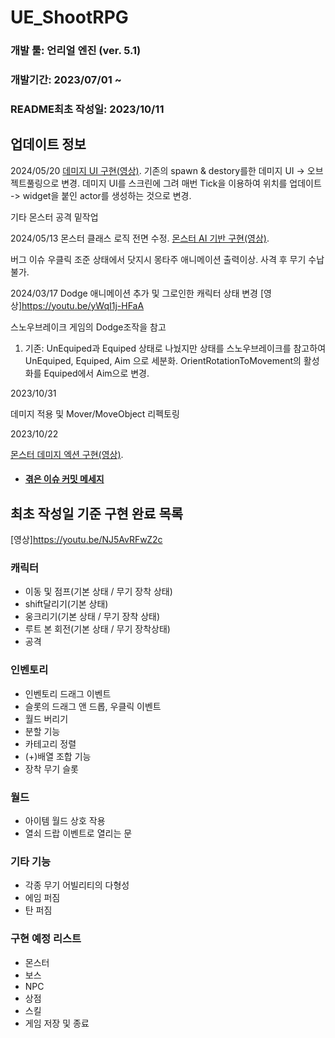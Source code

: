 # UE_ShootRPG

### 개발 툴: 언리얼 엔진 (ver. 5.1)
### 개발기간: 2023/07/01 ~
### README최초 작성일: 2023/10/11 

## 업데이트 정보

2024/05/20
[데미지 UI 구현(영상)](https://youtu.be/GoyNYIIh_oI).
기존의 spawn & destory를한 데미지 UI -> 오브젝트풀링으로 변경.
데미지 UI를 스크린에 그려 매번 Tick을 이용하여 위치를 업데이트 -> widget을 붙인 actor를 생성하는 것으로 변경. 

기타 몬스터 공격 밑작업 


2024/05/13
몬스터 클래스 로직 전면 수정.
[몬스터 AI 기반 구현(영상)](https://youtu.be/WZrKghVmXCo).

버그 이슈 
우클릭 조준 상태에서 닷지시 몽타주 애니메이션 출력이상. 
사격 후 무기 수납 불가.


2024/03/17
Dodge 애니메이션 추가 및 그로인한 캐릭터 상태 변경 [영상]<https://youtu.be/yWqI1j-HFaA>

스노우브레이크 게임의 Dodge조작을 참고

1. 기존: UnEquiped과 Equiped 상태로 나눴지만 상태를 스노우브레이크를 참고하여 UnEquiped,	Equiped, Aim 으로 세분화.
OrientRotationToMovement의 활성화를 Equiped에서 Aim으로 변경.

2023/10/31

데미지 적용 및 Mover/MoveObject 리펙토링

2023/10/22

[몬스터 데미지 엑션 구현(영상)](https://youtu.be/SnpGYMRBWdA).
- #### [겪은 이슈 커밋 메세지](https://github.com/HundredWed/UE_ShootRPG/commit/47deace9ee688919d797d584416da0a967c2df5d)

## 최초 작성일 기준 구현 완료 목록
[영상]<https://youtu.be/NJ5AvRFwZ2c>

### 캐릭터

- 이동 및 점프(기본 상태 / 무기 장착 상태)         
- shift달리기(기본 상태)                 
- 웅크리기(기본 상태 / 무기 장착 상태)              
- 루트 본 회전(기본 상태 / 무기 장착상태)           
- 공격
                                       
### 인벤토리
- 인벤토리 드래그 이벤트
- 슬롯의 드래그 앤 드롭, 우클릭 이벤트
- 월드 버리기
- 분할 기능
- 카테고리 정렬
- (+)배열 조합 기능
- 장착 무기 슬롯

### 월드

- 아이템 월드 상호 작용
- 열쇠 드랍 이벤트로 열리는 문

### 기타 기능

- 각종 무기 어빌리티의 다형성
- 에임 퍼짐
- 탄 퍼짐

### 구현 예정 리스트
- 몬스터
- 보스
- NPC
- 상점
- 스킬
- 게임 저장 및 종료
